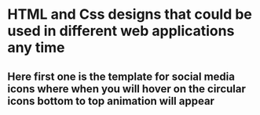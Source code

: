 # HTML and Css designs that could be used in different web applications any time
## Here first one is the template for social media icons where when you will hover on the circular icons bottom to top animation will appear 
